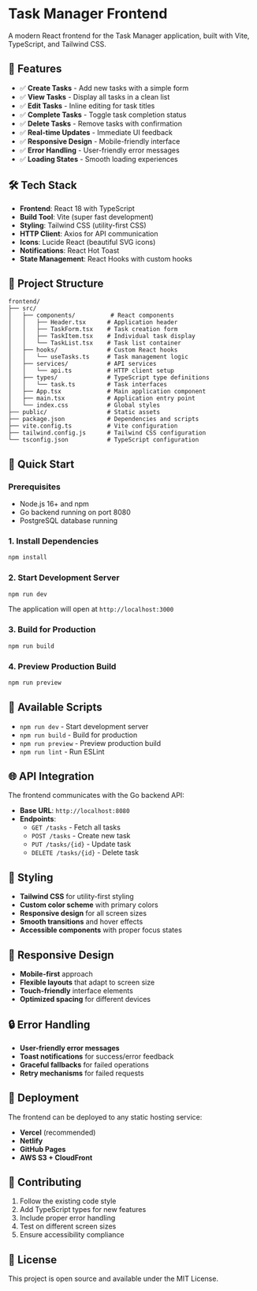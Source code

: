 # Task Manager Frontend

A modern React frontend for the Task Manager application, built with Vite, TypeScript, and Tailwind CSS.

## 🚀 **Features**

- ✅ **Create Tasks** - Add new tasks with a simple form
- ✅ **View Tasks** - Display all tasks in a clean list
- ✅ **Edit Tasks** - Inline editing for task titles
- ✅ **Complete Tasks** - Toggle task completion status
- ✅ **Delete Tasks** - Remove tasks with confirmation
- ✅ **Real-time Updates** - Immediate UI feedback
- ✅ **Responsive Design** - Mobile-friendly interface
- ✅ **Error Handling** - User-friendly error messages
- ✅ **Loading States** - Smooth loading experiences

## 🛠️ **Tech Stack**

- **Frontend**: React 18 with TypeScript
- **Build Tool**: Vite (super fast development)
- **Styling**: Tailwind CSS (utility-first CSS)
- **HTTP Client**: Axios for API communication
- **Icons**: Lucide React (beautiful SVG icons)
- **Notifications**: React Hot Toast
- **State Management**: React Hooks with custom hooks

## 📁 **Project Structure**

```
frontend/
├── src/
│   ├── components/          # React components
│   │   ├── Header.tsx      # Application header
│   │   ├── TaskForm.tsx    # Task creation form
│   │   ├── TaskItem.tsx    # Individual task display
│   │   └── TaskList.tsx    # Task list container
│   ├── hooks/              # Custom React hooks
│   │   └── useTasks.ts     # Task management logic
│   ├── services/           # API services
│   │   └── api.ts          # HTTP client setup
│   ├── types/              # TypeScript type definitions
│   │   └── task.ts         # Task interfaces
│   ├── App.tsx             # Main application component
│   ├── main.tsx            # Application entry point
│   └── index.css           # Global styles
├── public/                 # Static assets
├── package.json            # Dependencies and scripts
├── vite.config.ts          # Vite configuration
├── tailwind.config.js      # Tailwind CSS configuration
└── tsconfig.json           # TypeScript configuration
```

## 🚀 **Quick Start**

### **Prerequisites**

- Node.js 16+ and npm
- Go backend running on port 8080
- PostgreSQL database running

### **1. Install Dependencies**

```bash
npm install
```

### **2. Start Development Server**

```bash
npm run dev
```

The application will open at `http://localhost:3000`

### **3. Build for Production**

```bash
npm run build
```

### **4. Preview Production Build**

```bash
npm run preview
```

## 🔧 **Available Scripts**

- `npm run dev` - Start development server
- `npm run build` - Build for production
- `npm run preview` - Preview production build
- `npm run lint` - Run ESLint

## 🌐 **API Integration**

The frontend communicates with the Go backend API:

- **Base URL**: `http://localhost:8080`
- **Endpoints**:
  - `GET /tasks` - Fetch all tasks
  - `POST /tasks` - Create new task
  - `PUT /tasks/{id}` - Update task
  - `DELETE /tasks/{id}` - Delete task

## 🎨 **Styling**

- **Tailwind CSS** for utility-first styling
- **Custom color scheme** with primary colors
- **Responsive design** for all screen sizes
- **Smooth transitions** and hover effects
- **Accessible components** with proper focus states

## 📱 **Responsive Design**

- **Mobile-first** approach
- **Flexible layouts** that adapt to screen size
- **Touch-friendly** interface elements
- **Optimized spacing** for different devices

## 🔒 **Error Handling**

- **User-friendly error messages**
- **Toast notifications** for success/error feedback
- **Graceful fallbacks** for failed operations
- **Retry mechanisms** for failed requests

## 🚀 **Deployment**

The frontend can be deployed to any static hosting service:

- **Vercel** (recommended)
- **Netlify**
- **GitHub Pages**
- **AWS S3 + CloudFront**

## 🤝 **Contributing**

1. Follow the existing code style
2. Add TypeScript types for new features
3. Include proper error handling
4. Test on different screen sizes
5. Ensure accessibility compliance

## 📄 **License**

This project is open source and available under the MIT License.
